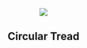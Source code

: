 
<div align="center">
  <img src="[https://imgur.com/WYjBEu9.jpg](https://imgur.com/o0EeILT)"> 
  <h2 align="center">Circular Tread</h2> 
      
</div>
